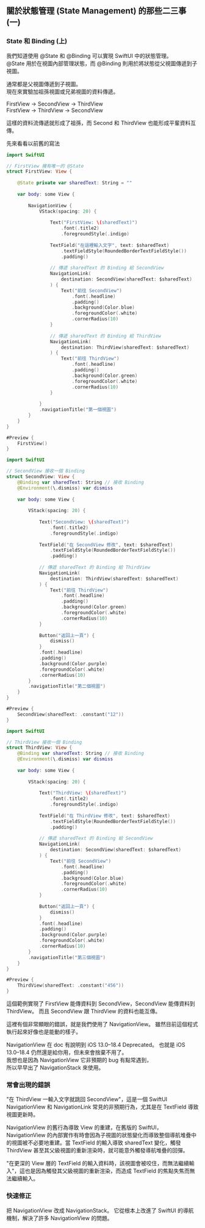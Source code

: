 
## 關於狀態管理 (State Management) 的那些二三事 (一) 

### State 和 Binding (上)

我們知道使用 @State 和 @Binding 可以實現 SwiftUI 中的狀態管理。  
@State 用於在視圖內部管理狀態，而 @Binding 則用於將狀態從父視圖傳遞到子視圖。

通常都是父視圖傳遞到子視圖。  
現在來實驗加祖孫視圖或兄弟視圖的資料傳遞。

FirstView -> SecondView -> ThirdView   
FirstView -> ThirdView -> SecondView

這樣的資料流傳遞就形成了祖孫，而 Second 和 ThirdView 也能形成平輩資料互傳。

先來看看以前舊的寫法
```swift
import SwiftUI

// FirstView 擁有唯一的 @State
struct FirstView: View {
    
    @State private var sharedText: String = ""
    
    var body: some View {
        
        NavigationView {
            VStack(spacing: 20) {
                
                Text("FirstView: \(sharedText)")
                    .font(.title2)
                    .foregroundStyle(.indigo)
                
                TextField("在這裡輸入文字", text: $sharedText)
                    .textFieldStyle(RoundedBorderTextFieldStyle())
                    .padding()
                
                // 傳遞 sharedText 的 Binding 給 SecondView
                NavigationLink(
                    destination: SecondView(sharedText: $sharedText)
                ) {
                    Text("前往 SecondView")
                        .font(.headline)
                        .padding()
                        .background(Color.blue)
                        .foregroundColor(.white)
                        .cornerRadius(10)
                }
                
                // 傳遞 sharedText 的 Binding 給 ThirdView
                NavigationLink(
                    destination: ThirdView(sharedText: $sharedText)
                ) {
                    Text("前往 ThirdView")
                        .font(.headline)
                        .padding()
                        .background(Color.green)
                        .foregroundColor(.white)
                        .cornerRadius(10)
                }
                
            }
            .navigationTitle("第一個視圖")
        }
    }
}

#Preview {
    FirstView()
}
```

```swift
import SwiftUI

// SecondView 接收一個 Binding
struct SecondView: View {
    @Binding var sharedText: String // 接收 Binding
    @Environment(\.dismiss) var dismiss
    
    var body: some View {
        
        VStack(spacing: 20) {
            
            Text("SecondView: \(sharedText)")
                .font(.title2)
                .foregroundStyle(.indigo)
            
            TextField("在 SecondView 修改", text: $sharedText)
                .textFieldStyle(RoundedBorderTextFieldStyle())
                .padding()
            
            // 傳遞 sharedText 的 Binding 給 ThirdView
            NavigationLink(
                destination: ThirdView(sharedText: $sharedText)
            ) {
                Text("前往 ThirdView")
                    .font(.headline)
                    .padding()
                    .background(Color.green)
                    .foregroundColor(.white)
                    .cornerRadius(10)
            }
            
            Button("返回上一頁") {
                dismiss()
            }
            .font(.headline)
            .padding()
            .background(Color.purple)
            .foregroundColor(.white)
            .cornerRadius(10)
        }
        .navigationTitle("第二個視圖")
    }
}

#Preview {
    SecondView(sharedText: .constant("12"))
}
```


```swift
import SwiftUI

// ThirdView 接收一個 Binding
struct ThirdView: View {
    @Binding var sharedText: String // 接收 Binding
    @Environment(\.dismiss) var dismiss
    
    var body: some View {
        
        VStack(spacing: 20) {
            
            Text("ThirdView: \(sharedText)")
                .font(.title2)
                .foregroundStyle(.indigo)
            
            TextField("在 ThirdView 修改", text: $sharedText)
                .textFieldStyle(RoundedBorderTextFieldStyle())
                .padding()
            
            // 傳遞 sharedText 的 Binding 給 SecondView
            NavigationLink(
                destination: SecondView(sharedText: $sharedText)
            ) {
                Text("前往 SecondView")
                    .font(.headline)
                    .padding()
                    .background(Color.blue)
                    .foregroundColor(.white)
                    .cornerRadius(10)
            }
            
            Button("返回上一頁") {
                dismiss()
            }
            .font(.headline)
            .padding()
            .background(Color.purple)
            .foregroundColor(.white)
            .cornerRadius(10)
        }
        .navigationTitle("第三個視圖")
    }
}

#Preview {
    ThirdView(sharedText: .constant("456"))
}
```

這個範例實現了 FirstView 能傳資料到 SecondView，SecondView 能傳資料到 ThirdView。
而且 SecondView 跟 ThirdView 的資料也能互傳。  

這裡有個非常顯眼的錯誤，就是我們使用了 NavigationView。
雖然目前這個程式執行起來好像也是能動的樣子。 

NavigationView 在 doc 有說明到 iOS 13.0–18.4 Deprecated。
也就是 iOS 13.0–18.4 仍然還是給你用，但未來會捨棄不用了。  
我想也是因為 NavigationView 它非預期的 bug 有點常遇到，  
所以早早出了 NavigationStack 來使用。

### 常會出現的錯誤 
"在 ThirdView 一輸入文字就跳回 SecondView"，這是一個 SwiftUI NavigationView 和 NavigationLink 常見的非預期行為，尤其是在 TextField 導致視圖更新時。

NavigationView 的舊行為導致 View 的重建，在舊版的 SwiftUI，NavigationView 的內部實作有時會因為子視圖的狀態變化而導致整個導航堆疊中的視圖被不必要地重建。當 TextField 的輸入導致 sharedText 變化，觸發 ThirdView 甚至其父級視圖的重新渲染時，就可能意外觸發導航堆疊的回彈。

"在更深的 View 層的 TextField 的輸入資料時，該視圖會被咬住，而無法繼續輸入"，這也是因為觸發其父級視圖的重新渲染，而造成 TextField 的焦點失焦而無法繼續輸入。

### 快速修正

把 NavigationView 改成 NavigationStack。
它從根本上改進了 SwiftUI 的導航機制，解決了許多 NavigationView 的問題。